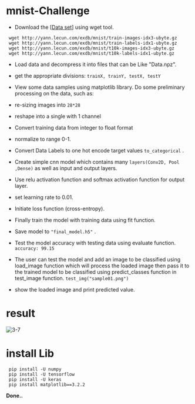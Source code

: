 # mnist-Challenge


- Download the [[Data set](http://yann.lecun.com/exdb/mnist/)] using wget tool.
 ```
  wget http://yann.lecun.com/exdb/mnist/train-images-idx3-ubyte.gz
  wget http://yann.lecun.com/exdb/mnist/train-labels-idx1-ubyte.gz
  wget http://yann.lecun.com/exdb/mnist/t10k-images-idx3-ubyte.gz
  wget http://yann.lecun.com/exdb/mnist/t10k-labels-idx1-ubyte.gz
 ```
- Load data and decompress it into files that can be Like "Data.npz".
- get the appropriate divisions:
      ```
      trainX, trainY, testX, testY
      ```
      
- View some data samples using matplotlib library.
Do some preliminary processing on the data, such as:

- re-sizing images into ``` 28*28 ```
- reshape into a single with  1 channel
- Convert  training data from integer to float format
- normalize to range 0-1.


- Convert Data Labels to  one hot encode target values ``` to_categorical ``` .
- Create simple cnn model which contains many ```layers(Conv2D, Pool ,Dense)``` as well as input and output layers.
- Use relu activation function and softmax activation function for output layer.
- set learning rate to 0.01.
- Initiate loss function (cross-entropy).
- Finally train the model with training data using fit function.
- Save model to ```"final_model.h5"``` .
- Test the model accuracy with testing data using evaluate function.
  ``` accuracy: 99.15 ```
- The user can test the model and add an image to be classified using load_image function which will process the loaded image then pass it to the trained model to be classified  using predict_classes function  in test_image function.
 ``` test_img("sample01.png")  ```
- show the loaded image and print predicted value.

# result 
  ![3-7](result3-7.jfif)

# install Lib

```
 pip install -U numpy
 pip install -U tensorflow
 pip install -U keras
 pip install matplotlib==3.2.2
```

**Done..**

